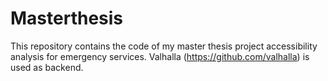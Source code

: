 # Masterthesis
This repository contains the code of my master thesis project accessibility analysis for emergency services.
Valhalla (https://github.com/valhalla) is used as backend.
